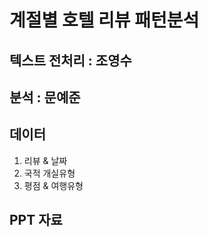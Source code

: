 
# 계절별 호텔 리뷰 패턴분석

## 텍스트 전처리 : 조영수
## 분석 : 문예준

## 데이터

1. 리뷰 & 날짜
2. 국적 개실유형
3. 평점 & 여행유형

## PPT 자료
